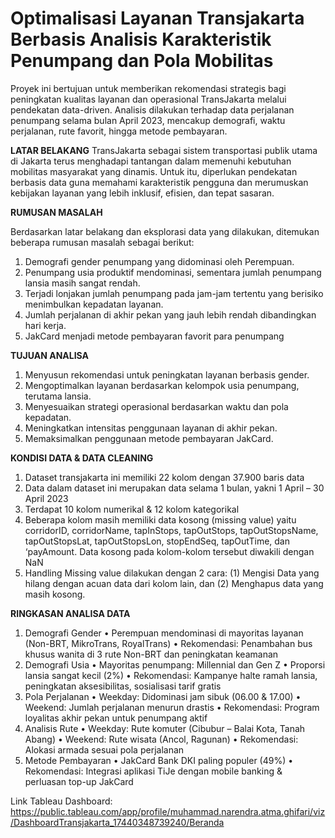 # Optimalisasi Layanan Transjakarta Berbasis Analisis Karakteristik Penumpang dan Pola Mobilitas

Proyek ini bertujuan untuk memberikan rekomendasi strategis bagi peningkatan kualitas layanan dan operasional TransJakarta melalui pendekatan data-driven. Analisis dilakukan terhadap data perjalanan penumpang selama bulan April 2023, mencakup demografi, waktu perjalanan, rute favorit, hingga metode pembayaran.

**LATAR BELAKANG**
TransJakarta sebagai sistem transportasi publik utama di Jakarta terus menghadapi tantangan dalam memenuhi kebutuhan mobilitas masyarakat yang dinamis. Untuk itu, diperlukan pendekatan berbasis data guna memahami karakteristik pengguna dan merumuskan kebijakan layanan yang lebih inklusif, efisien, dan tepat sasaran.

**RUMUSAN MASALAH**

Berdasarkan latar belakang dan eksplorasi data yang dilakukan, ditemukan beberapa rumusan masalah sebagai berikut:
1. Demografi gender penumpang yang didominasi oleh Perempuan.
2. Penumpang usia produktif mendominasi, sementara jumlah penumpang lansia masih sangat rendah.
3. Terjadi lonjakan jumlah penumpang pada jam-jam tertentu yang berisiko menimbulkan kepadatan layanan.
4. Jumlah perjalanan di akhir pekan yang jauh lebih rendah dibandingkan hari kerja.
5. JakCard menjadi metode pembayaran favorit para penumpang

**TUJUAN ANALISA**
1. Menyusun rekomendasi untuk peningkatan layanan berbasis gender.
2. Mengoptimalkan layanan berdasarkan kelompok usia penumpang, terutama lansia.
3. Menyesuaikan strategi operasional berdasarkan waktu dan pola kepadatan.
4. Meningkatkan intensitas penggunaan layanan di akhir pekan.
5. Memaksimalkan penggunaan metode pembayaran JakCard.

**KONDISI DATA & DATA CLEANING**
1. Dataset transjakarta ini memiliki 22 kolom dengan 37.900 baris data
2. Data dalam dataset ini merupakan data selama 1 bulan, yakni 1 April –  30 April 2023 
3. Terdapat 10 kolom numerikal & 12 kolom kategorikal
4. Beberapa kolom masih memiliki data kosong (missing value) yaitu corridorID, corridorName, tapInStops, tapOutStops, tapOutStopsName, tapOutStopsLat, tapOutStopsLon, stopEndSeq, tapOutTime, dan ‘payAmount. Data kosong pada kolom-kolom tersebut diwakili dengan NaN
5. Handling Missing value dilakukan dengan 2 cara: (1) Mengisi Data yang hilang dengan acuan data dari kolom lain, dan (2) Menghapus data yang masih kosong.

**RINGKASAN ANALISA DATA**
1. Demografi Gender
•	Perempuan mendominasi di mayoritas layanan (Non-BRT, MikroTrans, RoyalTrans)
•	Rekomendasi: Penambahan bus khusus wanita di 3 rute Non-BRT dan peningkatan keamanan
3. Demografi Usia
•	Mayoritas penumpang: Millennial dan Gen Z
•	Proporsi lansia sangat kecil (2%)
•	Rekomendasi: Kampanye halte ramah lansia, peningkatan aksesibilitas, sosialisasi tarif gratis
4. Pola Perjalanan
•	Weekday: Didominasi jam sibuk (06.00 & 17.00)
•	Weekend: Jumlah perjalanan menurun drastis
•	Rekomendasi: Program loyalitas akhir pekan untuk penumpang aktif
5. Analisis Rute
•	Weekday: Rute komuter (Cibubur – Balai Kota, Tanah Abang)
•	Weekend: Rute wisata (Ancol, Ragunan)
•	Rekomendasi: Alokasi armada sesuai pola perjalanan
6. Metode Pembayaran
•	JakCard Bank DKI paling populer (49%)
•	Rekomendasi: Integrasi aplikasi TiJe dengan mobile banking & perluasan top-up JakCard


Link Tableau Dashboard: https://public.tableau.com/app/profile/muhammad.narendra.atma.ghifari/viz/DashboardTransjakarta_17440348739240/Beranda
